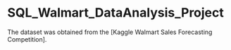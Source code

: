 # SQL_Walmart_DataAnalysis_Project
The dataset was obtained from the [Kaggle Walmart Sales Forecasting Competition]. 
